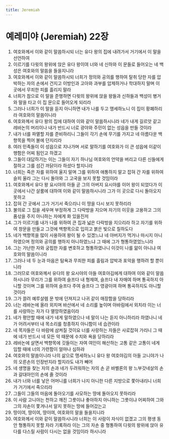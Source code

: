 ```yaml
---
title: Jeremiah
---
```


# 예레미야 (Jeremiah) 22장
1. 여호와께서 이와 같이 말씀하시되 너는 유다 왕의 집에 내려가서 거기에서 이 말을 선언하여
1. 이르기를 다윗의 왕위에 앉은 유다 왕이여 너와 네 신하와 이 문들로 들어오는 네 백성은 여호와의 말씀을 들을지니라
1. 여호와께서 이와 같이 말씀하시되 너희가 정의와 공의를 행하여 탈취 당한 자를 압박하는 자의 손에서 건지고 이방인과 고아와 과부를 압제하거나 학대하지 말며 이 곳에서 무죄한 피를 흘리지 말라
1. 너희가 참으로 이 말을 준행하면 다윗의 왕위에 앉을 왕들과 신하들과 백성이 병거와 말을 타고 이 집 문으로 들어오게 되리라
1. 그러나 너희가 이 말을 듣지 아니하면 내가 나를 두고 맹세하노니 이 집이 황폐하리라 여호와의 말씀이니라
1. 여호와께서 유다 왕의 집에 대하여 이와 같이 말씀하시니라 네가 내게 길르앗 같고 레바논의 머리이나 내가 반드시 너로 광야와 주민이 없는 성읍을 만들 것이라
1. 내가 너를 파멸할 자를 준비하리니 그들이 각기 손에 무기를 가지고 네 아름다운 백향목을 찍어 불에 던지리라
1. 여러 민족들이 이 성읍으로 지나가며 서로 말하기를 여호와가 이 큰 성읍에 이같이 행함은 어찌 됨인고 하겠고
1. 그들이 대답하기는 이는 그들이 자기 하나님 여호와의 언약을 버리고 다른 신들에게 절하고 그를 섬긴 까닭이라 하셨다 할지니라
1. 너희는 죽은 자를 위하여 울지 말며 그를 위하여 애통하지 말고 잡혀 간 자를 위하여 슬피 울라 그는 다시 돌아와 그 고국을 보지 못할 것임이라
1. 여호와께서 유다 왕 요시야의 아들 곧 그의 아버지 요시야를 이어 왕이 되었다가 이 곳에서 나간 살룸에 대하여 이와 같이 말씀하시니라 그가 이 곳으로 다시 돌아오지 못하고
1. 잡혀 간 곳에서 그가 거기서 죽으리니 이 땅을 다시 보지 못하리라
1. 불의로 그 집을 세우며 부정하게 그 다락방을 지으며 자기의 이웃을 고용하고 그의 품삯을 주지 아니하는 자에게 화 있을진저
1. 그가 이르기를 내가 나를 위하여 큰 집과 넓은 다락방을 지으리라 하고 자기를 위하여 창문을 만들고 그것에 백향목으로 입히고 붉은 빛으로 칠하도다
1. 네가 백향목을 많이 사용하여 왕이 될 수 있겠느냐 네 아버지가 먹거나 마시지 아니하였으며 정의와 공의를 행하지 아니하였느냐 그 때에 그가 형통하였었느니라
1. 그는 가난한 자와 궁핍한 자를 변호하고 형통하였나니 이것이 나를 앎이 아니냐 여호와의 말씀이니라
1. 그러나 네 두 눈과 마음은 탐욕과 무죄한 피를 흘림과 압박과 포악을 행하려 할 뿐이니라
1. 그러므로 여호와께서 유다의 왕 요시야의 아들 여호야김에게 대하여 이와 같이 말씀하시니라 무리가 그를 위하여 슬프다 내 형제여, 슬프다 내 자매여 하며 통곡하지 아니할 것이며 그를 위하여 슬프다 주여 슬프다 그 영광이여 하며 통곡하지도 아니할 것이라
1. 그가 끌려 예루살렘 문 밖에 던져지고 나귀 같이 매장함을 당하리라
1. 너는 레바논에 올라 외치며 바산에서 네 소리를 높이며 아바림에서 외치라 이는 너를 사랑하는 자가 다 멸망하였음이라
1. 네가 평안할 때에 내가 네게 말하였으나 네 말이 나는 듣지 아니하리라 하였나니 네가 어려서부터 내 목소리를 청종하지 아니함이 네 습관이라
1. 네 목자들은 다 바람에 삼켜질 것이요 너를 사랑하는 자들은 사로잡혀 가리니 그 때에 네가 반드시 네 모든 악 때문에 수치와 욕을 당하리라
1. 레바논에 살면서 백향목에 깃들이는 자여 여인이 해산하는 고통 같은 고통이 네게 임할 때에 너의 가련함이 얼마나 심하랴
1. 여호와의 말씀이니라 나의 삶으로 맹세하노니 유다 왕 여호야김의 아들 고니야가 나의 오른손의 인장반지라 할지라도 내가 빼어
1. 네 생명을 찾는 자의 손과 네가 두려워하는 자의 손 곧 바벨론의 왕 느부갓네살의 손과 갈대아인의 손에 줄 것이라
1. 내가 너와 너를 낳은 어머니를 너희가 나지 아니한 다른 지방으로 쫓아내리니 너희가 거기에서 죽으리라
1. 그들이 그들의 마음에 돌아오기를 사모하는 땅에 돌아오지 못하리라
1. 이 사람 고니야는 천하고 깨진 그릇이냐 좋아하지 아니하는 그릇이냐 어찌하여 그와 그의 자손이 쫓겨나서 알지 못하는 땅에 들어갔는고
1. 땅이여, 땅이여, 땅이여, 여호와의 말을 들을지니라
1. 여호와께서 이와 같이 말씀하시니라 너희는 이 사람이 자식이 없겠고 그의 평생 동안 형통하지 못할 자라 기록하라 이는 그의 자손 중 형통하여 다윗의 왕위에 앉아 유다를 다스릴 사람이 다시는 없을 것임이라 하시니라